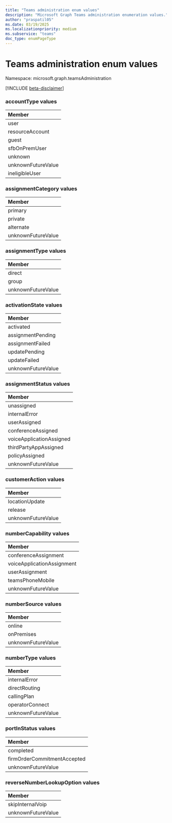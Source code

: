 ```yaml
---
title: "Teams administration enum values"
description: "Microsoft Graph Teams administration enumeration values."
author: "praspatil05"
ms.date: 03/19/2025
ms.localizationpriority: medium
ms.subservice: "teams"
doc_type: enumPageType
---
```


# Teams administration enum values

Namespace: microsoft.graph.teamsAdministration

[!INCLUDE [beta-disclaimer](../../includes/beta-disclaimer.md)]

### accountType values 

|Member|
|:---|
|user|
|resourceAccount|
|guest|
|sfbOnPremUser|
|unknown|
|unknownFutureValue|
|ineligibleUser|

### assignmentCategory values 

|Member|
|:---|
|primary|
|private|
|alternate|
|unknownFutureValue|

### assignmentType values 

|Member|
|:---|
|direct|
|group|
|unknownFutureValue|

### activationState values 

|Member|
|:---|
|activated|
|assignmentPending|
|assignmentFailed|
|updatePending|
|updateFailed|
|unknownFutureValue|

### assignmentStatus values 

|Member|
|:---|
|unassigned|
|internalError|
|userAssigned|
|conferenceAssigned|
|voiceApplicationAssigned|
|thirdPartyAppAssigned|
|policyAssigned|
|unknownFutureValue|

### customerAction values 

|Member|
|:---|
|locationUpdate|
|release|
|unknownFutureValue|

### numberCapability values 

|Member|
|:---|
|conferenceAssignment|
|voiceApplicationAssignment|
|userAssignment|
|teamsPhoneMobile|
|unknownFutureValue|

### numberSource values 

|Member|
|:---|
|online|
|onPremises|
|unknownFutureValue|

### numberType values 

|Member|
|:---|
|internalError|
|directRouting|
|callingPlan|
|operatorConnect|
|unknownFutureValue|

### portInStatus values 

|Member|
|:---|
|completed|
|firmOrderCommitmentAccepted|
|unknownFutureValue|

### reverseNumberLookupOption values 

|Member|
|:---|
|skipInternalVoip|
|unknownFutureValue|

<!-- {
  "type": "#page.annotation",
  "namespace": "microsoft.graph.teamsAdministration"
}
-->

